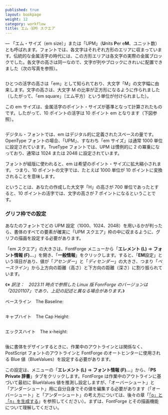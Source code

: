 ```yaml
---
published: true
layout: bookpage
weight: 12
category: workflow
title: エム（EM）スクエア
---
```


&mdash; 「エム・サイズ（em size）」または「UPM」（**U**nits **P**er e**M**、ユニット数）とも呼ばれます。フォントでは、各文字はそれぞれ方形のエリアに収まっています。伝統的な金属活字の時代には、この方形エリアは各文字の実際の金属ブロックでした。各文字の高さは同一なので、文字が列やブロックにきれいに配置できました（次の写真を参照）。

<img src="../en-US/images/MetalTypeZoomIn.JPG" alt>

ひとつの活字の高さは「em」として知られており、大文字「M」の文字幅に由来します。文字の高さは、大文字 M の比率が正方形になるように作られました（したがって、「em square」〔エム平方〕という単位が付けられました）。

この em サイズは、金属活字のポイント・サイズが基準となって計算されたものです。したがって、10 ポイントの活字は 10 ポイント em となります（下図参照）。

<img src="../en-US/images/em-metal-type.svg" alt>

デジタル・フォントでは、em はデジタル的に定義されたスペースの量です。OpenType フォントの場合、「UPM」、すなわち「em サイズ」は通常 1000 単位に設定されています。TrueType フォントでは、UPM は慣例的に 2 の冪乗になっており、通常は 1024 または 2048 に設定されています。

フォントが組版に使われると、em は希望のポイント・サイズに拡大縮小されます。 つまり、10 ポイントの文字では、たとえば 1000 単位が 10 ポイントに変換されることを意味します。

ということは、あなたの作成した大文字「H」の高さが 700 単位であったとすると、10 ポイントの活字では、文字の高さが 7 ポイントになるということです。

### グリフ枠での設定

あなたのフォントでどの UPM 設定（1000、1024、2048）を用いるかが判ったら、書体のすべての要素が確実に「UPM スクエア」枠の中に収まるように、グリフの描画を設定する必要があります。

「em スクエア」の大きさは、FontForge メニューから「**エレメント (L)** ⇒ **フォント情報 (F)&hellip;**」を開き、「**一般情報**」をクリックします。すると、「**EM**設定」という項目があり、値が「*アセンダー*」と「*ディセンダー*」の大きさ、つまり「*ベースライン*」から上方向の距離（高さ）と下方向の距離（深さ）に割り振られています。

《※ *訳注：　2023.11 時点で参照した Linux 版 FonrForge のバージョンは「20201107」であり、上記の記述と異なる場合があります。*》

ベースライン　The Baseline:

<img src="../en-US/images/baseline.png" alt>

キャプハイト　The Cap Height:

<img src="../en-US/images/capheight.png" alt>

エックスハイト　The x-height:

<img src="../en-US/images/xheight.png" alt>

後に書体をデザインするときに、作業中のアウトラインとは関係なく、 PostScript フォントのアウトラインと FontForge のオートヒンターに使用される Blue 値（BlueValues）を設定する必要があります。

この設定は、メニューの「**エレメント (L)** ⇒ **フォント情報 (F)&hellip;**」から、「**PS Private 辞書**」タブをクリックします。FontForge は作業中のアウトラインに基づいて最初に BlueValues 値を推測し設定しますが、「オーバーシュート」と「アンダーシュート」用に自分自身でその値を編集する必要があります（「オーバーシュート」と「アンダーシュート」の考え方については、後々の章「[「o」と「n」を生成する]」を参照してください）。まずは、FontForge とその描画機能について理解してください。


[「o」と「n」を生成する]: Creating_o_and_n.html